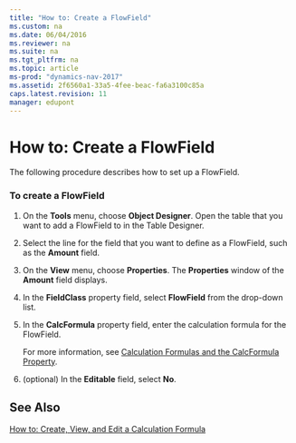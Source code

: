 ```yaml
---
title: "How to: Create a FlowField"
ms.custom: na
ms.date: 06/04/2016
ms.reviewer: na
ms.suite: na
ms.tgt_pltfrm: na
ms.topic: article
ms-prod: "dynamics-nav-2017"
ms.assetid: 2f6560a1-33a5-4fee-beac-fa6a3100c85a
caps.latest.revision: 11
manager: edupont
---
```

# How to: Create a FlowField
The following procedure describes how to set up a FlowField.  
  
### To create a FlowField  
  
1.  On the **Tools** menu, choose **Object Designer**. Open the table that you want to add a FlowField to in the Table Designer.  
  
2.  Select the line for the field that you want to define as a FlowField, such as the **Amount** field.  
  
3.  On the **View** menu, choose **Properties**. The **Properties** window of the **Amount** field displays.  
  
4.  In the **FieldClass** property field, select **FlowField** from the drop\-down list.  
  
5.  In the **CalcFormula** property field, enter the calculation formula for the FlowField.  
  
     For more information, see [Calculation Formulas and the CalcFormula Property](Calculation-Formulas-and-the-CalcFormula-Property.md).  
  
6.  \(optional\) In the **Editable** field, select **No**.  
  
## See Also  
 [How to: Create, View, and Edit a Calculation Formula](How%20to:%20Create,%20View,%20and%20Edit%20a%20Calculation%20Formula.md)